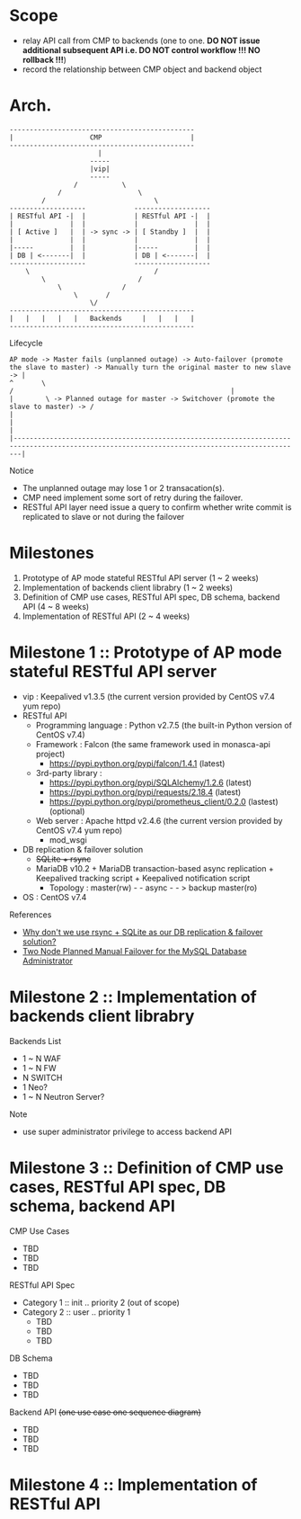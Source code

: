 # Scope

* relay API call from CMP to backends (one to one. **DO NOT issue additional subsequent API i.e. DO NOT control workflow !!! NO rollback !!!**)
* record the relationship between CMP object and backend object

# Arch.

```
----------------------------------------------
|                   CMP                      |
----------------------------------------------
                      |
                    -----
                    |vip|
                    -----
                /           \
            /                   \
        /                           \
-------------------            -------------------
| RESTful API -|  |            | RESTful API -|  |
|              |  |            |              |  |
| [ Active ]   |  | -> sync -> | [ Standby ]  |  |
|              |  |            |              |  |
|-----         |  |            |-----         |  |
| DB | <-------|  |            | DB | <-------|  |
-------------------            -------------------
    \                               /
        \                       /
            \               /
                \       /
                    \/
----------------------------------------------
|   |   |   |   |   Backends     |   |   |   |
----------------------------------------------
```

Lifecycle

```
AP mode -> Master fails (unplanned outage) -> Auto-failover (promote the slave to master) -> Manually turn the original master to new slave -> |
^       \                                                                               /                                                      |
|        \ -> Planned outage for master -> Switchover (promote the slave to master) -> /                                                       |
|                                                                                                                                              |
|----------------------------------------------------------------------------------------------------------------------------------------------|
```

Notice

* The unplanned outage may lose 1 or 2 transacation(s).
* CMP need implement some sort of retry during the failover.
* RESTful API layer need issue a query to confirm whether write commit is replicated to slave or not during the failover

# Milestones

1. Prototype of AP mode stateful RESTful API server (1 ~ 2 weeks)
2. Implementation of backends client librabry (1 ~ 2 weeks)
3. Definition of CMP use cases, RESTful API spec, DB schema, backend API (4 ~ 8 weeks)
4. Implementation of RESTful API (2 ~ 4 weeks)

# Milestone 1 :: Prototype of AP mode stateful RESTful API server

* vip : Keepalived v1.3.5 (the current version provided by CentOS v7.4 yum repo)
* RESTful API
  * Programming language : Python v2.7.5 (the built-in Python version of CentOS v7.4)
  * Framework : Falcon (the same framework used in monasca-api project)
      * https://pypi.python.org/pypi/falcon/1.4.1 (latest)
  * 3rd-party library :
      * https://pypi.python.org/pypi/SQLAlchemy/1.2.6 (latest)
      * https://pypi.python.org/pypi/requests/2.18.4 (latest)
      * https://pypi.python.org/pypi/prometheus_client/0.2.0 (lastest) (optional)
  * Web server : Apache httpd v2.4.6 (the current version provided by CentOS v7.4 yum repo)
      * mod_wsgi 
* DB replication & failover solution
  * ~~SQLite + rsync~~
  * MariaDB v10.2 + MariaDB transaction-based async replication + Keepalived tracking script + Keepalived notification script
      * Topology : master(rw) - - async - - > backup master(ro)
* OS : CentOS v7.4

References

* [Why don't we use rsync + SQLite as our DB replication & failover solution?](https://serverfault.com/questions/89329/rsync-sqlite-database)
* [Two Node Planned Manual Failover for the MySQL Database Administrator](https://www.databasejournal.com/features/mysql/article.php/3890596/Two-Node-Planned-Manual-Failover-for-the-MySQL-Database-Administrator.htm)

# Milestone 2 :: Implementation of backends client librabry

Backends List

* 1 ~ N WAF
* 1 ~ N FW
* N SWITCH
* 1 Neo?
* 1 ~ N Neutron Server?

Note

* use super administrator privilege to access backend API

# Milestone 3 :: Definition of CMP use cases, RESTful API spec, DB schema, backend API

CMP Use Cases

* TBD
* TBD
* TBD

RESTful API Spec

* Category 1 :: init .. priority 2 (out of scope)
* Category 2 :: user .. priority 1
  * TBD
  * TBD
  * TBD

DB Schema

* TBD
* TBD
* TBD

Backend API ~~(one use case one sequence diagram)~~

* TBD
* TBD
* TBD

# Milestone 4 :: Implementation of RESTful API
